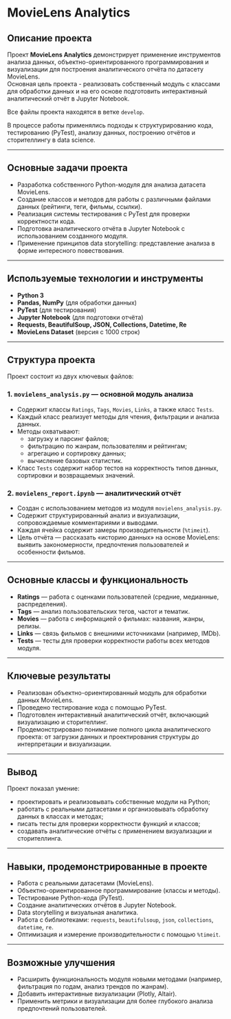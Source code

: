 # MovieLens Analytics

## Описание проекта

Проект **MovieLens Analytics** демонстрирует применение инструментов анализа данных, объектно-ориентированного программирования и визуализации для построения аналитического отчёта по датасету MovieLens.  
Основная цель проекта - реализовать собственный модуль с классами для обработки данных и на его основе подготовить интерактивный аналитический отчёт в Jupyter Notebook.

Все файлы проекта находятся в ветке `develop`.

В процессе работы применялись подходы к структурированию кода, тестированию (PyTest), анализу данных, построению отчётов и сторителлингу в data science.

---

## Основные задачи проекта

- Разработка собственного Python-модуля для анализа датасета MovieLens.  
- Создание классов и методов для работы с различными файлами данных (рейтинги, теги, фильмы, ссылки).  
- Реализация системы тестирования с PyTest для проверки корректности кода.  
- Подготовка аналитического отчёта в Jupyter Notebook с использованием созданного модуля.  
- Применение принципов data storytelling: представление анализа в форме интересного повествования.  

---

## Используемые технологии и инструменты

- **Python 3**  
- **Pandas, NumPy** (для обработки данных)  
- **PyTest** (для тестирования)  
- **Jupyter Notebook** (для подготовки отчёта)  
- **Requests, BeautifulSoup, JSON, Collections, Datetime, Re**  
- **MovieLens Dataset** (версия с 1000 строк)

---

## Структура проекта

Проект состоит из двух ключевых файлов:

### 1. `movielens_analysis.py` — основной модуль анализа
- Содержит классы `Ratings`, `Tags`, `Movies`, `Links`, а также класс `Tests`.  
- Каждый класс реализует методы для чтения, фильтрации и анализа данных.  
- Методы охватывают:
  - загрузку и парсинг файлов;
  - фильтрацию по жанрам, пользователям и рейтингам;
  - агрегацию и сортировку данных;
  - вычисление базовых статистик.  
- Класс `Tests` содержит набор тестов на корректность типов данных, сортировки и возвращаемых значений.

### 2. `movielens_report.ipynb` — аналитический отчёт
- Создан с использованием методов из модуля `movielens_analysis.py`.  
- Содержит структурированный анализ и визуализации, сопровождаемые комментариями и выводами.  
- Каждая ячейка содержит замеры производительности (`%timeit`).  
- Цель отчёта — рассказать «историю данных» на основе MovieLens: выявить закономерности, предпочтения пользователей и особенности фильмов.

---

## Основные классы и функциональность

- **Ratings** — работа с оценками пользователей (средние, медианные, распределения).  
- **Tags** — анализ пользовательских тегов, частот и тематик.  
- **Movies** — работа с информацией о фильмах: названия, жанры, релизы.  
- **Links** — связь фильмов с внешними источниками (например, IMDb).  
- **Tests** — тесты для проверки корректности работы всех методов модуля.

---

## Ключевые результаты

- Реализован объектно-ориентированный модуль для обработки данных MovieLens.  
- Проведено тестирование кода с помощью PyTest.  
- Подготовлен интерактивный аналитический отчёт, включающий визуализацию и сторителлинг.  
- Продемонстрировано понимание полного цикла аналитического проекта: от загрузки данных и проектирования структуры до интерпретации и визуализации.

---

## Вывод

Проект показал умение:
- проектировать и реализовывать собственные модули на Python;  
- работать с реальными датасетами и организовывать обработку данных в классах и методах;  
- писать тесты для проверки корректности функций и классов;  
- создавать аналитические отчёты с применением визуализации и сторителлинга.  

---

## Навыки, продемонстрированные в проекте

- Работа с реальными датасетами (MovieLens).  
- Объектно-ориентированное программирование (классы и методы).  
- Тестирование Python-кода (PyTest).  
- Создание аналитических отчётов в Jupyter Notebook.  
- Data storytelling и визуальная аналитика.  
- Работа с библиотеками: `requests`, `beautifulsoup`, `json`, `collections`, `datetime`, `re`.  
- Оптимизация и измерение производительности с помощью `%timeit`.

---

## Возможные улучшения

- Расширить функциональность модуля новыми методами (например, фильтрация по годам, анализ трендов по жанрам).  
- Добавить интерактивные визуализации (Plotly, Altair).  
- Применить метрики и визуализации для более глубокого анализа предпочтений пользователей.

